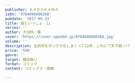 ```yaml
---
publisher: ＫＡＤＯＫＡＷＡ
isbn: '9784040688268'
pubdate: '2017-05-23'
title: 殿といっしょ　11
series: ''
author: 大羽快／著
cover: 'https://cover.openbd.jp/9784040688268.jpg'
volume: ''
description: 全武将をボンクラ化しまくって12年、これにて天下統一!?
price: '550'
genre: ''
target: 雑誌扱い
format: コミック
content: コミックス・劇画

---
```

